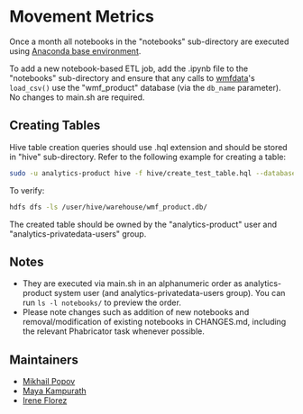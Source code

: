 # Movement Metrics

Once a month all notebooks in the "notebooks" sub-directory are executed using [Anaconda base environment](https://wikitech.wikimedia.org/wiki/Analytics/Systems/Anaconda#Anaconda_base_environment).

To add a new notebook-based ETL job, add the .ipynb file to the "notebooks" sub-directory and ensure that any calls to [wmfdata](https://github.com/wikimedia/wmfdata-python)'s `load_csv()` use the "wmf_product" database (via the `db_name` parameter). No changes to main.sh are required.

## Creating Tables

Hive table creation queries should use .hql extension and should be stored in "hive" sub-directory. Refer to the following example for creating a table:

```bash
sudo -u analytics-product hive -f hive/create_test_table.hql --database wmf_product
```

To verify:

```bash
hdfs dfs -ls /user/hive/warehouse/wmf_product.db/
```

The created table should be owned by the "analytics-product" user and "analytics-privatedata-users" group.

## Notes

- They are executed via main.sh in an alphanumeric order as analytics-product system user (and analytics-privatedata-users group). You can run `ls -l notebooks/` to preview the order.
- Please note changes such as addition of new notebooks and removal/modification of existing notebooks in CHANGES.md, including the relevant Phabricator task whenever possible.

## Maintainers

- [Mikhail Popov](https://meta.wikimedia.org/wiki/User:MPopov_(WMF))
- [Maya Kampurath](https://www.mediawiki.org/wiki/User:Mayakp.wiki)
- [Irene Florez](https://meta.wikimedia.org/wiki/User:IFlorez_(WMF))

